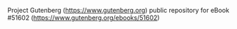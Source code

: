 Project Gutenberg (https://www.gutenberg.org) public repository for
eBook #51602 (https://www.gutenberg.org/ebooks/51602)
